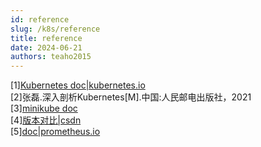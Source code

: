 ```yaml
---
id: reference
slug: /k8s/reference
title: reference
date: 2024-06-21
authors: teaho2015
---
```


[1][Kubernetes doc|kubernetes.io](https://kubernetes.io/zh-cn/docs/home/)    
[2]张磊.深入剖析Kubernetes[M].中国:人民邮电出版社，2021  
[3][minikube doc](https://minikube.sigs.k8s.io/docs/start/?arch=%2Flinux%2Fx86-64%2Fstable%2Fbinary+download)  
[4][版本对比|csdn](https://blog.csdn.net/m0_37723088/article/details/130978079)   
[5][doc|prometheus.io](https://prometheus.io/docs/introduction/overview/)  